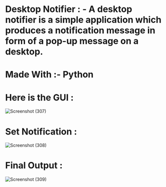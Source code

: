 # Desktop Notifier : - A desktop notifier is a simple application which produces a notification message in form of a pop-up message on a desktop.


# Made With :- Python


# Here is the GUI :
![Screenshot (307)](https://user-images.githubusercontent.com/101428649/210061166-5ecb1728-83f6-4c50-a296-a155dfda3ad7.png)


# Set Notification :
![Screenshot (308)](https://user-images.githubusercontent.com/101428649/210061221-2adfb4ce-502b-4712-9335-8a6ef477f2e2.png)


# Final Output :
![Screenshot (309)](https://user-images.githubusercontent.com/101428649/210061280-26770a40-9ef1-4ab6-a38c-a2f755419b21.png)
